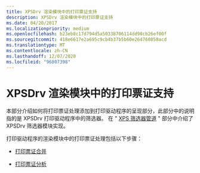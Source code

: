 ```yaml
---
title: XPSDrv 渲染模块中的打印票证支持
description: XPSDrv 渲染模块中的打印票证支持
ms.date: 04/20/2017
ms.localizationpriority: medium
ms.openlocfilehash: b23eb8c17d794d5a50338706114dd98cb26ef00f
ms.sourcegitcommit: 418e6617e2a695c9cb4b37b5b60e264760858acd
ms.translationtype: MT
ms.contentlocale: zh-CN
ms.lasthandoff: 12/07/2020
ms.locfileid: "96807398"
---
```

# <a name="print-ticket-support-in-the-xpsdrv-render-module"></a>XPSDrv 渲染模块中的打印票证支持


本部分介绍如何将打印票证处理添加到打印驱动程序的呈现部分，此部分中的说明指的是 XPSDrv 打印驱动程序中的筛选器。 在 " [XPS 筛选器管道](xpsdrv-printer-driver.md) " 部分中介绍了 XPSDrv 筛选器模块实现。

打印驱动程序的渲染模块中的打印票证处理包括以下步骤：

-   [打印票证合并](print-ticket-merging.md)

-   [打印票证分析](print-ticket-parsing.md)

 

 




